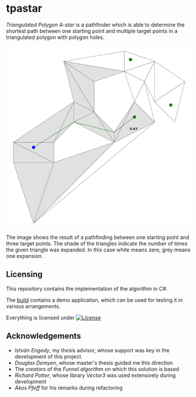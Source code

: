 # tpastar

_Triangulated Polygon A-star_ is a pathfinder which is able to determine the shortest path between one starting point and multiple target points in a triangulated polygon with polygon holes.

<p align="center"><img src="./Documentation/exploration-one-start-multiple-goals-cropped.png" alt="The result of an exploration between one start and multiple goals" /></p>  

The image shows the result of a pathfinding between one starting point and three target points. The shade of the triangles indicate the number of times the given triangle was expanded. In this case white means zero, grey means one expansion. 

## Licensing

This repository contains the implementation of the algorithm in C#.

The [build](https://github.com/grgomrton/tpastar/releases/latest) contains a demo application, which can be used for testing it in various arrangements.

Everything is licensed under [![License](https://img.shields.io/badge/License-Apache%202.0-blue.svg)](https://opensource.org/licenses/Apache-2.0)

## Acknowledgements
- _István Engedy_, my thesis advisor, whose support was key in the development of this project
- _Douglas Demyen_, whose master's thesis guided me this direction
- The _creators_ of the _Funnel algorithm_ on which this solution is based
- _Richard Potter_, whose library _Vector3_ was used extensively during development
- _Ákos Pfeff_ for his remarks during refactoring
